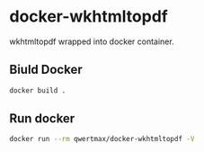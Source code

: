 # docker-wkhtmltopdf

wkhtmltopdf wrapped into docker container.

## Biuld Docker 

```bash
docker build .
```

## Run docker


```bash
docker run --rm qwertmax/docker-wkhtmltopdf -V
```